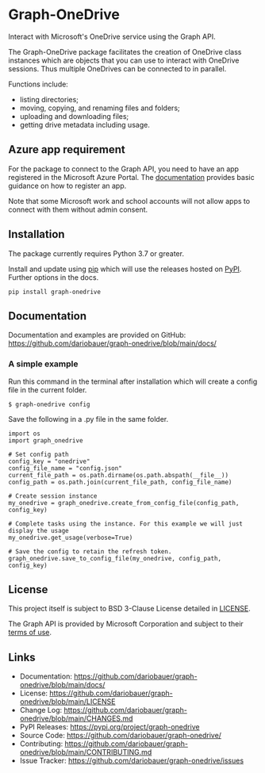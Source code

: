 # Graph-OneDrive

Interact with Microsoft's OneDrive service using the Graph API.

The Graph-OneDrive package facilitates the creation of OneDrive class instances which are objects that you can use to interact with OneDrive sessions. Thus multiple OneDrives can be connected to in parallel.

Functions include:

* listing directories;
* moving, copying, and renaming files and folders;
* uploading and downloading files;
* getting drive metadata including usage.

## Azure app requirement

For the package to connect to the Graph API, you need to have an app registered in the Microsoft Azure Portal. The [documentation](https://github.com/dariobauer/graph-onedrive/blob/main/docs/) provides basic guidance on how to register an app.

Note that some Microsoft work and school accounts will not allow apps to connect with them without admin consent.

## Installation

The package currently requires Python 3.7 or greater.

Install and update using [pip](https://pip.pypa.io/en/stable/getting-started/) which will use the releases hosted on [PyPI](https://pypi.org/project/graph-onedrive/#history). Further options in the docs.

    pip install graph-onedrive

## Documentation

Documentation and examples are provided on GitHub: <https://github.com/dariobauer/graph-onedrive/blob/main/docs/>

### A simple example

Run this command in the terminal after installation which will create a config file in the current folder.

    $ graph-onedrive config

Save the following in a .py file in the same folder.

```
import os
import graph_onedrive

# Set config path
config_key = "onedrive"
config_file_name = "config.json"
current_file_path = os.path.dirname(os.path.abspath(__file__))
config_path = os.path.join(current_file_path, config_file_name)

# Create session instance
my_onedrive = graph_onedrive.create_from_config_file(config_path, config_key)

# Complete tasks using the instance. For this example we will just display the usage
my_onedrive.get_usage(verbose=True)

# Save the config to retain the refresh token.
graph_onedrive.save_to_config_file(my_onedrive, config_path, config_key)
```

## License

This project itself is subject to BSD 3-Clause License detailed in [LICENSE](https://github.com/dariobauer/graph-onedrive/blob/main/LICENSE).

The Graph API is provided by Microsoft Corporation and subject to their [terms of use](https://docs.microsoft.com/en-us/legal/microsoft-apis/terms-of-use).

## Links

* Documentation: <https://github.com/dariobauer/graph-onedrive/blob/main/docs/>
* License: <https://github.com/dariobauer/graph-onedrive/blob/main/LICENSE>
* Change Log: <https://github.com/dariobauer/graph-onedrive/blob/main/CHANGES.md>
* PyPI Releases: <https://pypi.org/project/graph-onedrive>
* Source Code: <https://github.com/dariobauer/graph-onedrive/>
* Contributing: <https://github.com/dariobauer/graph-onedrive/blob/main/CONTRIBUTING.md>
* Issue Tracker: <https://github.com/dariobauer/graph-onedrive/issues>
